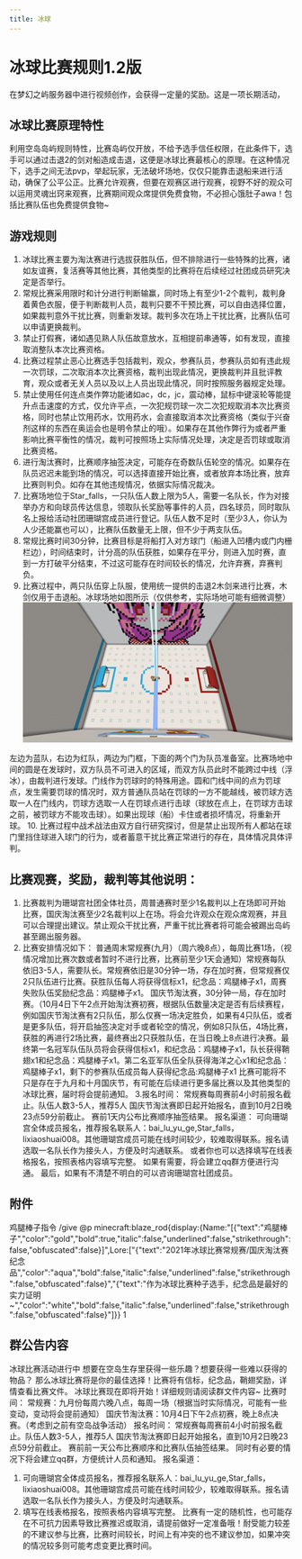 ```yaml
---
title: 冰球
---
```


# 冰球比赛规则1.2版
在梦幻之屿服务器中进行视频创作，会获得一定量的奖励。这是一项长期活动，

## 冰球比赛原理特性


利用空岛岛屿规则特性，比赛岛屿仅开放，不给予选手信任权限，在此条件下，选手可以通过击退2的剑对船造成击退，这便是冰球比赛最核心的原理。在这种情况下，选手之间无法pvp，举起玩家，无法破坏场地，仅仅只能靠击退船来进行活动，确保了公平公正。比赛允许观赛，但要在观赛区进行观赛，视野不好的观众可以运用灵魂出窍来观赛，比赛期间观众席提供免费食物，不必担心饿肚子awa！包括比赛队伍也免费提供食物~

## 游戏规则
1.	冰球比赛主要为淘汰赛进行选拔获胜队伍，但不排除进行一些特殊的比赛，诸如友谊赛，复活赛等其他比赛，其他类型的比赛将在后续经过社团成员研究决定是否举行。
2.	常规比赛采用限时和计分进行判断输赢，同时场上有至少1-2个裁判，裁判身着黄色衣服，便于判断裁判人员，裁判只要不干预比赛，可以自由选择位置，如果裁判意外干扰比赛，则重新发球。裁判多次在场上干扰比赛，比赛队伍可以申请更换裁判。
3.	禁止打假赛，诸如遇见熟人队伍故意放水，互相提前串通等，如有发现，直接取消整队本次比赛资格。
4.	比赛过程禁止恶心比赛选手包括裁判，观众，参赛队员，参赛队员如有违此规一次罚球，二次取消本次比赛资格，裁判出现此情况，更换裁判并且批评教育，观众或者无关人员以及以上人员出现此情况，同时按照服务器规定处理。
5.	禁止使用任何连点类作弊功能诸如ac，dc，jc，震动棒，鼠标中键滚轮等能提升点击速度的方式，仅允许平点，一次犯规罚球一次二次犯规取消本次比赛资格，同时也禁止饮用药水，饮用药水，会直接取消本次比赛资格（类似于兴奋剂这样的东西在奥运会也是明令禁止的哦）。如果存在其他作弊行为或者严重影响比赛平衡性的情况，裁判可按照场上实际情况处理，决定是否罚球或取消比赛资格。
6.	进行淘汰赛时，比赛顺序抽签决定，可能存在奇数队伍轮空的情况。如果存在队员迟迟未能到场的情况，可以选择直接开始比赛，或者放弃本场比赛，放弃比赛则判负。如存在其他违规情况，依据实际情况裁决。
7.	比赛场地位于Star_falls，一只队伍人数上限为5人，需要一名队长，作为对接举办方和向球员传达信息，领取队长奖励等事件的人员，四名球员，同时取队名上报给活动社团珊瑚宫成员进行登记。队伍人数不足时（至少3人，你认为人少还能赢也可以），比赛队伍数量无上限，但不少于两支队伍。
8.	常规比赛时间30分钟，比赛目标是将船打入对方球门（船进入凹槽内或门内栅栏边），时间结束时，计分高的队伍获胜，如果存在平分，则进入加时赛，直到一方打破平分结束，不过这可能存在时间较长的情况，允许弃赛，弃赛判负。
9.	比赛过程中，两只队伍穿上队服，使用统一提供的击退2木剑来进行比赛，木剑仅用于击退船。冰球场地如图所示（仅供参考，实际场地可能有细微调整）
![冰球-1](./assets/img/冰球-1.png)

左边为蓝队，右边为红队，两边为门框，下面的两个门为队员准备室。比赛场地中间的圆是在发球时，双方队员不可进入的区域，而双方队员此时不能跨过中线（浮冰），由裁判进行发球。门线作为罚球时的特殊用途。圆和门线中间的点为罚球点，发生需要罚球的情况时，双方普通队员站在罚球的一方不能越线，被罚球方选取一人在门线内，罚球方选取一人在罚球点进行击球（球放在点上，在罚球方击球之前，被罚球方不能攻击球）。如果出现球（船）卡住或者损坏情况，将重新开球。
10.	比赛过程中战术战法由双方自行研究探讨，但是禁止出现所有人都站在球门里挡住球进入球门的行为，或者蓄意干扰比赛正常进行的存在，具体情况具体评判。
## 比赛观赛，奖励，裁判等其他说明：
1.	比赛裁判为珊瑚宫社团全体社员，周普通赛时至少1名裁判以上在场即可开始比赛，国庆淘汰赛至少2名裁判以上在场。将会允许观众在观众席观赛，并且可以合理提出建议。禁止观众干扰比赛，严重干扰比赛者将可能会被踢出岛屿甚至踢出服务器。
2.	比赛安排情况如下：
      普通周末常规赛(九月）（周六晚8点），每周比赛1场，（视情况增加比赛次数或者暂时不进行比赛，比赛前至少1天会通知）常规赛每队依旧3-5人，需要队长。常规赛依旧是30分钟一场，存在加时赛，但常规赛仅2只队伍进行比赛。获胜队伍每人将获得信标x1，纪念品：鸡腿棒子x1，周赛失败队伍奖励纪念品：鸡腿棒子x1。
      国庆节淘汰赛，30分钟一局，存在加时赛。（10月4日下午2点开始淘汰赛初赛，根据队伍数量决定是否有后续赛程，例如国庆节淘汰赛有2只队伍，那么仅赛一场决定胜负，如果有4只队伍，或者是更多队伍，将开启抽签决定对手或者轮空的情况，例如8只队伍，4场比赛，获胜的再进行2场比赛，最终赛出2只获胜队伍，在当日晚上8点进行决赛。最终第一名冠军队伍队员将会获得信标x1，和纪念品：鸡腿棒子x1，队长获得鞘翅x1和纪念品：鸡腿棒子x1。第二名亚军队伍全队获得海洋之心x1和纪念品：鸡腿棒子x1，剩下的参赛队伍成员每人获得纪念品:鸡腿棒子x1
      比赛可能将不只是存在于九月和十月国庆节，有可能在后续进行更多届比赛以及其他类型的冰球比赛，届时将会提前通知。
      3.报名时间：
      常规赛每周赛前4小时前报名截止。队伍人数3-5人，推荐5人
      国庆节淘汰赛即日起开始报名，直到10月2日晚23点59分前截止。
      赛前1天内公布比赛顺序抽签结果。
      报名渠道：
      可向珊瑚宫全体成员报名，推荐报名联系人：bai_lu_yu_ge,Star_falls，lixiaoshuai008。其他珊瑚宫成员可能在线时间较少，较难取得联系。报名请选取一名队长作为接头人，方便及时沟通联系。
      或者你也可以选择填写在线表格报名，按照表格内容填写完整。
      如果有需要，将会建立qq群方便进行沟通。
      最后，如果有不清楚不明白的可以咨询珊瑚宫社团成员。

## 附件
鸡腿棒子指令
/give @p minecraft:blaze_rod{display:{Name:"[{\"text\":\"鸡腿棒子\",\"color\":\"gold\",\"bold\":true,\"italic\":false,\"underlined\":false,\"strikethrough\":false,\"obfuscated\":false}]",Lore:["{\"text\":\"2021年冰球比赛常规赛/国庆淘汰赛纪念品\",\"color\":\"aqua\",\"bold\":false,\"italic\":false,\"underlined\":false,\"strikethrough\":false,\"obfuscated\":false}","{\"text\":\"作为冰球比赛种子选手，纪念品是最好的实力证明~\",\"color\":\"white\",\"bold\":false,\"italic\":false,\"underlined\":false,\"strikethrough\":false,\"obfuscated\":false}"]}} 1
## 群公告内容
冰球比赛活动进行中
想要在空岛生存里获得一些乐趣？想要获得一些难以获得的物品？
那么冰球比赛将是你的最佳选择！比赛将有信标，纪念品，鞘翅奖励，详情查看比赛文件。
冰球比赛现在即将开始！详细规则请阅读群文件内容~
比赛时间：
常规赛：九月份每周六晚八点，每周一场（根据当时实际情况，可能有一些变动，变动将会提前通知）
国庆节淘汰赛：10月4日下午2点初赛，晚上8点决赛。（考虑到之前有空岛战争活动）
报名时间：
常规赛每周赛前4小时前报名截止。队伍人数3-5人，推荐5人
国庆节淘汰赛即日起开始报名，直到10月2日晚23点59分前截止。
赛前前一天公布比赛顺序和比赛队伍抽签结果。
同时有必要的情况下将会建立qq群，方便统计人员和通知。
报名渠道：
1.	可向珊瑚宫全体成员报名，推荐报名联系人：bai_lu_yu_ge,Star_falls，lixiaoshuai008。其他珊瑚宫成员可能在线时间较少，较难取得联系。报名请选取一名队长作为接头人，方便及时沟通联系。
2.	填写在线表格报名，按照表格内容填写完整。
      比赛有一定的随机性，也可能存在不可抗力因素导致比赛推迟或取消，请提前做好一定准备哦！耐受能力较差的不建议参与比赛，比赛时间较长，时间上有冲突的也不建议参加，如果冲突的情况较多则可能考虑变更比赛时间。

